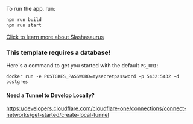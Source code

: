 To run the app, run: 

```sh
npm run build
npm run start
```

[Click to learn more about Slashasaurus](https://rodentman87.gitbook.io/slashasaurus/quick-start)

### This template requires a database!

Here's a command to get you started with the default `PG_URI`:

`docker run -e POSTGRES_PASSWORD=mysecretpassword -p 5432:5432 -d postgres`

#### Need a Tunnel to Develop Locally?

https://developers.cloudflare.com/cloudflare-one/connections/connect-networks/get-started/create-local-tunnel

